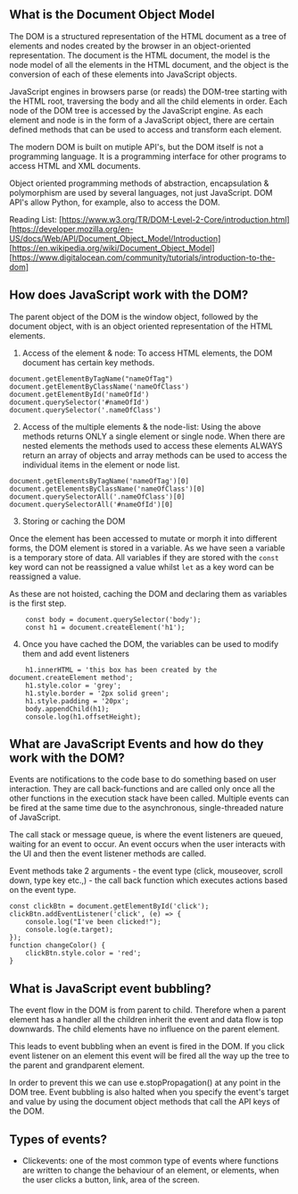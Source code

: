 ## What is the Document Object Model

The DOM is a structured representation of the HTML document as a tree of elements and nodes created by the browser in an object-oriented representation. The document is the HTML document, the model is the node model of all the elements in the HTML document, and the object is the conversion of each of these elements into JavaScript objects.

JavaScript engines in browsers parse (or reads) the DOM-tree starting with the HTML root, traversing the body and all the child elements in order. Each node of the DOM tree is accessed by the JavaScript engine. As each element and node is in the form of a JavaScript object, there are certain defined methods that can be used to access and transform each element.

The modern DOM is built on mutiple API's, but the DOM itself is not a programming language. It is a programming interface for other programs to access HTML and XML documents.

Object oriented programming methods of abstraction, encapsulation & polymorphism are used by several languages, not just JavaScript. DOM API's allow Python, for example, also to access the DOM.

Reading List:
[https://www.w3.org/TR/DOM-Level-2-Core/introduction.html]
[https://developer.mozilla.org/en-US/docs/Web/API/Document_Object_Model/Introduction]
[https://en.wikipedia.org/wiki/Document_Object_Model]
[https://www.digitalocean.com/community/tutorials/introduction-to-the-dom]

## How does JavaScript work with the DOM?

The parent object of the DOM is the window object, followed by the document object, with is an object oriented representation of the HTML elements. 

1. Access of the element & node: To access HTML elements, the DOM document has certain key methods.

```
document.getElementByTagName("nameOfTag")
document.getElementByClassName('nameOfClass')
document.getElementById('nameOfId')
document.querySelector('#nameOfId')
document.querySelector('.nameOfClass')

```

2. Access of the multiple elements & the node-list: Using the above methods returns ONLY a single element or single node. When there are nested elements the methods used to access these elements ALWAYS return an array of objects and array methods can be used to access the individual items in the element or node list. 

```
document.getElementsByTagName('nameOfTag')[0] 
document.getElementsByClassName('nameOfClass')[0]
document.querySelectorAll('.nameOfClass')[0]
document.querySelectorAll('#nameOfId')[0]
```

3. Storing or caching the DOM

Once the element has been accessed to mutate or morph it into different forms, the DOM element is stored in a variable. As we have seen a variable is a temporary store of data. All variables if they are stored with the ```const``` key word can not be reassigned a value whilst ```let``` as a key word can be reassigned a value.

As these are not hoisted, caching the DOM and declaring them as variables is the first step.

```
	const body = document.querySelector('body');
	const h1 = document.createElement('h1');
```
 
4. Once you have cached the DOM, the variables can be used to modify them and add event listeners

```
    h1.innerHTML = 'this box has been created by the document.createElement method';
	h1.style.color = 'grey';
	h1.style.border = '2px solid green';
	h1.style.padding = '20px';
	body.appendChild(h1);
	console.log(h1.offsetHeight);
```
## What are JavaScript Events and how do they work with the DOM?

Events are notifications to the code base to do something based on user interaction. They are call back-functions and are called only once all the other functions in the execution stack have been called.
Multiple events can be fired at the same time due to the asynchronous, single-threaded nature of JavaScript.

The call stack or message queue, is where the event listeners are queued, waiting for an event to occur. An event occurs when the user interacts with the UI and then the event listener methods are called.

Event methods take 2 arguments - the event type (click, mouseover, scroll down, type key etc.,) - the call back function which executes actions based on the event type.

```
const clickBtn = document.getElementById('click');
clickBtn.addEventListener('click', (e) => {
	console.log("I've been clicked!");
	console.log(e.target);
});
function changeColor() {
	clickBtn.style.color = 'red';
}
```
## What is JavaScript event bubbling?

The event flow in the DOM is from parent to child. Therefore when a parent element has a handler all the children inherit the event and data flow is top downwards. The child elements have no influence on the parent element.

This leads to event bubbling when an event is fired in the DOM.  If you click event listener on an element this event will be fired all the way up the tree to the parent and grandparent element.  

In order to prevent this we can use e.stopPropagation() at any point in the DOM tree. Event bubbling is also halted when you specify the event's target and value by using the document object methods that call the API keys of the DOM. 

## Types of events?
- Clickevents: one of the most common type of events where functions are written to change the behaviour of an element, or elements, when the user clicks a button, link, area of the screen.
